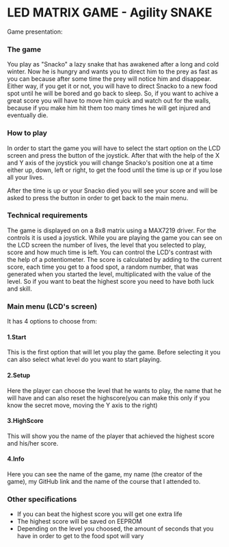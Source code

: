 # LED MATRIX GAME - Agility SNAKE

Game presentation:

### The game
You play as "Snacko" a lazy snake that has awakened after a long and cold winter. Now he is hungry and wants you to direct him to the prey as fast as you can because after some time the prey will notice him and disappear. Either way, if you get it or not, you will have to direct Snacko to a new food spot until he will be bored and go back to sleep. So, if you want to achive a great score you will have to move him quick and watch out for the walls, because if you make him hit them too many times he will get injured and eventually die.

### How to play
In order to start the game you will have to select the start option on the LCD screen and press the button of the joystick. After that with the help of the X and Y axis of the joystick you will change Snacko's position one at a time either up, down, left or right, to get the food until the time is up or if you lose all your lives.

After the time is up or your Snacko died you will see your score and will be asked to press the button in order to get back to the main menu.

### Technical requirements
The game is displayed on on a 8x8 matrix using a MAX7219 driver.
For the controls it is used a joystick.
While you are playing the game you can see on the LCD screen the number of lives, the level that you selected to play, score and how much time is left.
You can control the LCD's contrast with the help of a potentiometer.
The score is calculated by adding to the current score, each time you get to a food spot, a random number, that was generated when you started the level, multiplicated with the value of the level. So if you want to beat the highest score you need to have both luck and skill.

### Main menu (LCD's screen)
It has 4 options to choose from:
#### 1.Start
This is the first option that will let you play the game. Before selecting it you can also select what level do you want to start playing.
#### 2.Setup
Here the player can choose the level that he wants to play, the name that he will have and can also reset the highscore(you can make this only if you know the secret move, moving the Y axis to the right)
#### 3.HighScore
This will show you the name of the player that achieved the highest score and his/her score.
#### 4.Info
Here you can see the name of the game, my name (the creator of the game), my GitHub link and the name of the course that I attended to.

### Other specifications
- If you can beat the highest score you will get one extra life
- The highest score will be saved on EEPROM
- Depending on the level you choosed, the amount of seconds that you have in order to get to the food spot will vary
